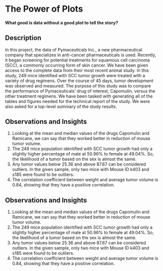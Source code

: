 
# The Power of Plots 
#### What good is data without a good plot to tell the story?






## Description
In this project, the data of Pymaceuticals Inc., a new pharmaceutical company that specializes in anti-cancer pharmaceuticals is used. Recently, it began screening for potential treatments for squamous cell carcinoma (SCC), a commonly occurring form of skin cancer.
We have been given access to the complete data from their most recent animal study. In this study, 249 mice identified with SCC tumor growth were treated with a variety of drug regimens. Over the course of 45 days, tumor development was observed and measured. The purpose of this study was to compare the performance of Pymaceuticals' drug of interest, Capomulin, versus the other treatment regimens.
We have been tasked with generating all of the tables and figures needed for the technical report of the study. We were also asked for a top-level summary of the study results.
## Observations and Insights
1. Looking at the mean and median values of the drugs Capomulin and Ramicane, we can say that they worked better in reduction of mouse tumor volume.
2. The 249 mice population identified with SCC tumor growth had only a slightly higher percentage of male at 50.96% to female at 49.04%. So, the likelihood of a tumor based on the sex is almost the same. 
3. Any tumor values below 25.36 and above 87.67 can be considered outliers. In the given sample, only two mice with Mouse ID k403 and s185 were found to be outliers.
4. The correlation coefficient between weight and average tumor volume is 0.84, showing that they have a positive correlation.
## Observations and Insights
1. Looking at the mean and median values of the drugs Capomulin and Ramicane, we can say that they worked better in reduction of mouse tumor volume.
2. The 249 mice population identified with SCC tumor growth had only a slightly higher percentage of male at 50.96% to female at 49.04%. So, the likelihood of a tumor based on the sex is almost the same. 
3. Any tumor values below 25.36 and above 87.67 can be considered outliers. In the given sample, only two mice with Mouse ID k403 and s185 were found to be outliers.
4. The correlation coefficient between weight and average tumor volume is 0.84, showing that they have a positive correlation.